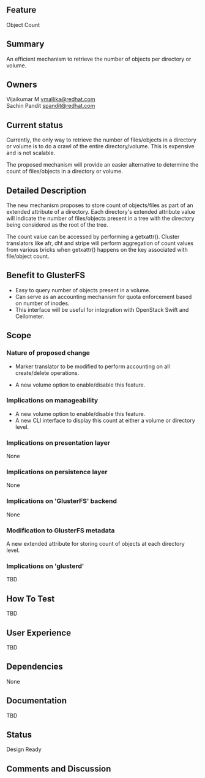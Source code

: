 Feature
-------

Object Count

Summary
-------

An efficient mechanism to retrieve the number of objects per directory
or volume.

Owners
------

Vijaikumar M <vmallika@redhat.com>  
Sachin Pandit <spandit@redhat.com>

Current status
--------------

Currently, the only way to retrieve the number of files/objects in a
directory or volume is to do a crawl of the entire directory/volume.
This is expensive and is not scalable.

The proposed mechanism will provide an easier alternative to determine
the count of files/objects in a directory or volume.

Detailed Description
--------------------

The new mechanism proposes to store count of objects/files as part of an
extended attribute of a directory. Each directory's extended attribute
value will indicate the number of files/objects present in a tree with
the directory being considered as the root of the tree.

The count value can be accessed by performing a getxattr(). Cluster
translators like afr, dht and stripe will perform aggregation of count
values from various bricks when getxattr() happens on the key associated
with file/object count.

Benefit to GlusterFS
--------------------

-   Easy to query number of objects present in a volume.
-   Can serve as an accounting mechanism for quota enforcement based on
    number of inodes.
-   This interface will be useful for integration with OpenStack Swift
    and Ceilometer.

Scope
-----

### Nature of proposed change

-   Marker translator to be modified to perform accounting on all
    create/delete operations.

-   A new volume option to enable/disable this feature.

### Implications on manageability

-   A new volume option to enable/disable this feature.
-   A new CLI interface to display this count at either a volume or
    directory level.

### Implications on presentation layer

None

### Implications on persistence layer

None

### Implications on 'GlusterFS' backend

None

### Modification to GlusterFS metadata

A new extended attribute for storing count of objects at each directory
level.

### Implications on 'glusterd'

TBD

How To Test
-----------

TBD

User Experience
---------------

TBD

Dependencies
------------

None

Documentation
-------------

TBD

Status
------

Design Ready

Comments and Discussion
-----------------------
